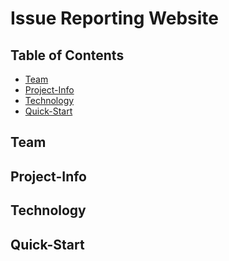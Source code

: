 # Issue Reporting Website

## Table of Contents

- [Team](#team)
- [Project-Info](#information)
- [Technology](#technology)
- [Quick-Start](#quick-start)

## Team

## Project-Info

## Technology

## Quick-Start
